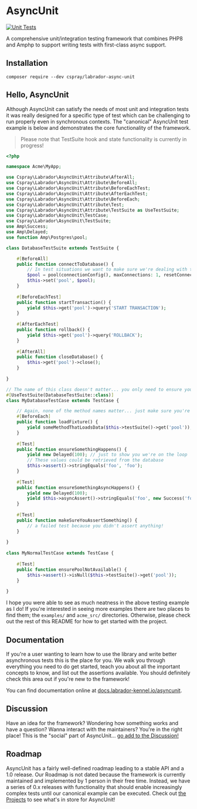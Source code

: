 # AsyncUnit

[![Unit Tests](https://github.com/labrador-kennel/async-testing/actions/workflows/php.yml/badge.svg)](https://github.com/labrador-kennel/async-testing/actions/workflows/php.yml)

A comprehensive unit/integration testing framework that combines PHP8 and Amphp to support writing tests with 
first-class async support.

## Installation

```
composer require --dev cspray/labrador-async-unit
```

## Hello, AsyncUnit

Although AsyncUnit can satisfy the needs of most unit and integration tests it was really designed for a specific type of 
test which can be challenging to run properly even in synchronous contexts. The "canonical" AsyncUnit test example 
is below and demonstrates the core functionality of the framework.

> Please note that TestSuite hook and state functionality is currently in progress!

```php
<?php

namespace Acme\MyApp;

use Cspray\Labrador\AsyncUnit\Attribute\AfterAll;
use Cspray\Labrador\AsyncUnit\Attribute\BeforeAll;
use Cspray\Labrador\AsyncUnit\Attribute\BeforeEachTest;
use Cspray\Labrador\AsyncUnit\Attribute\AfterEachTest;
use Cspray\Labrador\AsyncUnit\Attribute\BeforeEach;
use Cspray\Labrador\AsyncUnit\Attribute\Test;
use Cspray\Labrador\AsyncUnit\Attribute\TestSuite as UseTestSuite;
use Cspray\Labrador\AsyncUnit\TestCase;
use Cspray\Labrador\AsyncUnit\TestSuite;
use Amp\Success;
use Amp\Delayed;
use function Amp\Postgres\pool;

class DatabaseTestSuite extends TestSuite {

    #[BeforeAll]
    public function connectToDatabase() {
        // In test situations we want to make sure we're dealing with the same connection so we can properly clean up data
        $pool = pool(connectionConfig(), maxConnections: 1, resetConnections: false);
        $this->set('pool', $pool);
    }
    
    #[BeforeEachTest]
    public function startTransaction() {
        yield $this->get('pool')->query('START TRANSACTION');
    }
    
    #[AfterEachTest]
    public function rollback() {
        yield $this->get('pool')->query('ROLLBACK');
    }
    
    #[AfterAll]
    public function closeDatabase() {
        $this->get('pool')->close();
    }
    
}

// The name of this class doesn't matter... you only need to ensure you extend TestCase
#[UseTestSuite(DatabaseTestSuite::class)]
class MyDatabaseTestCase extends TestCase {

    // Again, none of the method names matter... just make sure you're annotating with the correct Attribute
    #[BeforeEach]
    public function loadFixture() {
        yield someMethodThatLoadsData($this->testSuite()->get('pool'));
    }
    
    #[Test]
    public function ensureSomethingHappens() {
        yield new Delayed(100); // just to show you we're on the loop
        // These values could be retrieved from the database
        $this->assert()->stringEquals('foo', 'foo');
    }
    
    #[Test]
    public function ensureSomethingAsyncHappens() {
        yield new Delayed(100);
        yield $this->asyncAssert()->stringEquals('foo', new Success('foo'));
    }
    
    #[Test]
    public function makeSureYouAssertSomething() {
        // a failed test because you didn't assert anything!
    }
    
}
    
class MyNormalTestCase extends TestCase {
    
    #[Test]
    public function ensurePoolNotAvailable() {
        $this->assert()->isNull($this->testSuite()->get('pool'));
    }
    
}
```

I hope you were able to see as much neatness in the above testing example as I do! If you're interested in seeing more 
examples there are two places to find them; the `examples/` and `acme_src/` directories. Otherwise, please check out the 
rest of this README for how to get started with the project.

## Documentation

If you're a user wanting to learn how to use the library and write better asynchronous tests this is the place for you. 
We walk you through everything you need to do get started, teach you about all the important concepts to know, and 
list out the assertions available. You should definitely check this area out if you're new to the framework!

You can find documentation online at [docs.labrador-kennel.io/asyncunit](https://docs.labrador-kennel.io/asyncunit).

## Discussion

Have an idea for the framework? Wondering how something works and have a question? Wanna interact with the maintainers? 
You're in the right place! This is the "social" part of AsyncUnit... [go add to the Discussion!](https://github.com/labrador-kennel/async-unit/discussions)

## Roadmap

AsyncUnit has a fairly well-defined roadmap leading to a stable API and a 1.0 release. Our Roadmap is not dated because 
the framework is currently maintained and implemented by 1 person in their free time. Instead, we have a series of 0.x 
releases with functionality that should enable increasingly complex tests until our canonical example can be executed.
Check out [the Projects](https://github.com/labrador-kennel/async-unit/projects) to see what's in store for AsyncUnit!
